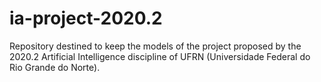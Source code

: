 # ia-project-2020.2
Repository destined to keep the models of the project proposed by the 2020.2 Artificial Intelligence discipline of UFRN (Universidade Federal do Rio Grande do Norte).
